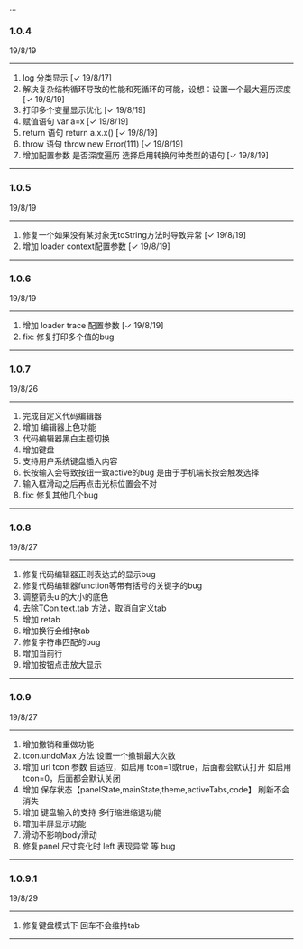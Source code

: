 ...

### 1.0.4
19/8/19

----

1. log 分类显示 [✓ 19/8/17]
2. 解决复杂结构循环导致的性能和死循环的可能，设想：设置一个最大遍历深度 [✓ 19/8/19]
3. 打印多个变量显示优化 [✓ 19/8/19]
4. 赋值语句 var a=x [✓ 19/8/19]
5. return 语句 return a.x.x() [✓ 19/8/19]
6. throw 语句 throw new Error(111) [✓ 19/8/19]
7. 增加配置参数 是否深度遍历 选择启用转换何种类型的语句 [✓ 19/8/19]

----

### 1.0.5
19/8/19

----

1. 修复一个如果没有某对象无toString方法时导致异常 [✓ 19/8/19]
2. 增加 loader context配置参数 [✓ 19/8/19]

----

### 1.0.6
19/8/19

----

1. 增加 loader trace 配置参数 [✓ 19/8/19]
2. fix: 修复打印多个值的bug
----
### 1.0.7
19/8/26

----

1. 完成自定义代码编辑器
2. 增加 编辑器上色功能
3. 代码编辑器黑白主题切换
4. 增加键盘
5. 支持用户系统键盘插入内容
6. 长按输入会导致按钮一致active的bug 是由于手机端长按会触发选择
7. 输入框滑动之后再点击光标位置会不对
8. fix: 修复其他几个bug
----
### 1.0.8
19/8/27

----

1. 修复代码编辑器正则表达式的显示bug
2. 修复代码编辑器function等带有括号的关键字的bug
3. 调整箭头ui的大小的底色
4. 去除TCon.text.tab 方法，取消自定义tab
5. 增加 retab
6. 增加换行会维持tab
7. 修复字符串匹配的bug
8. 增加当前行
9. 增加按钮点击放大显示

----

### 1.0.9
19/8/27

----

1. 增加撤销和重做功能
2. tcon.undoMax 方法 设置一个撤销最大次数
3. 增加 url tcon 参数 自适应，如启用 tcon=1或true，后面都会默认打开 如启用 tcon=0，后面都会默认关闭
4. 增加 保存状态【panelState,mainState,theme,activeTabs,code】 刷新不会消失
5. 增加 键盘输入的支持 多行缩进缩退功能
6. 增加半屏显示功能
7. 滑动不影响body滑动
8. 修复panel 尺寸变化时 left 表现异常 等 bug
----

### 1.0.9.1
19/8/29

----
1. 修复键盘模式下 回车不会维持tab
----